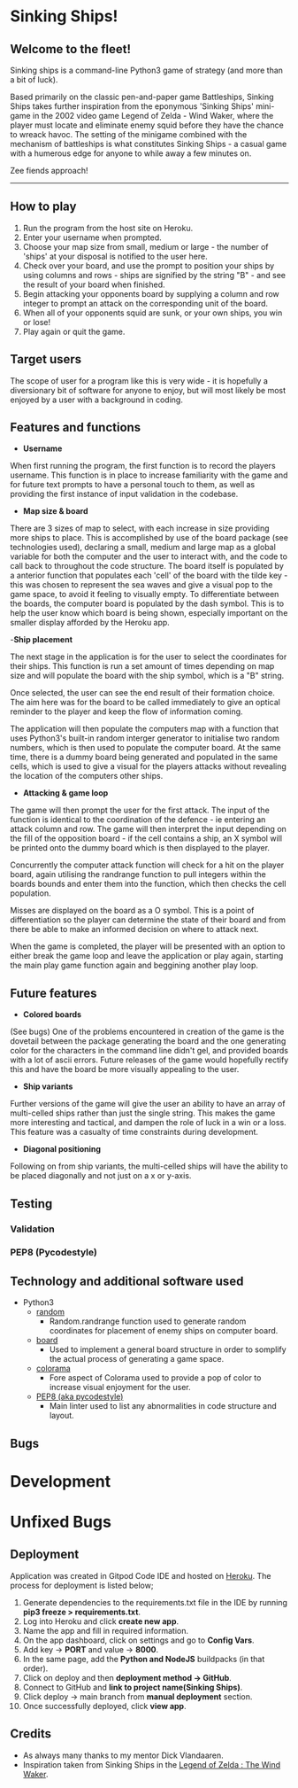 # Sinking Ships!

## Welcome to the fleet!

Sinking ships is a command-line Python3 game of strategy (and more than a bit of luck).

Based primarily on the classic pen-and-paper game Battleships, Sinking Ships takes further inspiration from the eponymous 'Sinking Ships' mini-game in the 2002 video game Legend of Zelda - Wind Waker, where the player must locate and eliminate enemy squid before they have the chance to wreack havoc. The setting of the minigame combined with the mechanism of battleships is what constitutes Sinking Ships - a casual game with a humerous edge for anyone to while away a few minutes on.

Zee fiends approach!

---

## How to play

1. Run the program from the host site on Heroku.
2. Enter your username when prompted.
3. Choose your map size from small, medium or large - the number of 'ships' at your disposal is notified to the user here.
4. Check over your board, and use the prompt to position your ships by using columns and rows - ships are signified by the string "B" - and see the result of your board when finished.
5. Begin attacking your opponents board by supplying a column and row integer to prompt an attack on the corresponding unit of the board.
6. When all of your opponents squid are sunk, or your own ships, you win or lose!
7. Play again or quit the game.

## Target users

The scope of user for a program like this is very wide - it is hopefully a diversionary bit of software for anyone to enjoy, but will most likely be most enjoyed by a user with a background in coding.

## Features and functions

- **Username** 

When first running the program, the first function is to record the players username. This function is in place to increase familiarity with the game and for future text prompts to have a personal touch to them, as well as providing the first instance of input validation in the codebase.

- **Map size & board**

There are 3 sizes of map to select, with each increase in size providing more ships to place. This is accomplished by use of the board package (see technologies used), declaring a small, medium and large map as a global variable for both the computer and the user to interact with, and the code to call back to throughout the code structure. The board itself is populated by a anterior function that populates each 'cell' of the board with the tilde key - this was chosen to represent the sea waves and give a visual pop to the game space, to avoid it feeling to visually empty.
To differentiate between the boards, the computer board is populated by the dash symbol. This is to help the user know which board is being shown, especially important on the smaller display afforded by the Heroku app.

-**Ship placement**

The next stage in the application is for the user to select the coordinates for their ships. This function is run a set amount of times depending on map size and will populate the board with the ship symbol, which is a "B" string.

Once selected, the user can see the end result of their formation choice. The aim here was for the board to be called immediately to give an optical reminder to the player and keep the flow of information coming.

The application will then populate the computers map with a function that uses Python3's built-in random interger generator to initialise two random numbers, which is then used to populate the computer board. At the same time, there is a dummy board being generated and populated in the same cells, which is used to give a visual for the players attacks without revealing the location of the computers other ships.

- **Attacking & game loop**

The game will then prompt the user for the first attack. The input of the function is identical to the coordination of the defence - ie entering an attack column and row. The game will then interpret the input depending on the fill of the opposition board - if the cell contains a ship, an X symbol will be printed onto the dummy board which is then displayed to the player. 

Concurrently the computer attack function will check for a hit on the player board, again utilising the randrange function to pull integers within the boards bounds and enter them into the function, which then checks the cell population.

Misses are displayed on the board as a O symbol. This is a point of differentiation so the player can determine the state of their board and from there be able to make an informed decision on where to attack next.

When the game is completed, the player will be presented with an option to either break the game loop and leave the application or play again, starting the main play game function again and beggining another play loop.

## Future features

- **Colored boards**

(See bugs) One of the problems encountered in creation of the game is the dovetail between the package generating the board and the one generating color for the characters in the command line didn't gel, and provided boards with a lot of ascii errors. Future releases of the game would hopefully rectify this and have the board be more visually appealing to the user.

- **Ship variants**

Further versions of the game will give the user an ability to have an array of multi-celled ships rather than just the single string. This makes the game more interesting and tactical, and dampen the role of luck in a win or a loss. This feature was a casualty of time constraints during development.

- **Diagonal positioning**

Following on from ship variants, the multi-celled ships will have the ability to be placed diagonally and not just on a x or y-axis.

## Testing

### Validation


### PEP8 (Pycodestyle)



## Technology and additional software used
- Python3
    - [random](https://docs.python.org/3/library/random.html)
        - Random.randrange function used to generate random coordinates for placement of enemy ships on computer board.
    - [board](https://pypi.org/project/board/#description)
        - Used to implement a general board structure in order to somplify the actual process of generating a game space.
    - [colorama](https://pypi.org/project/colorama/)
        - Fore aspect of Colorama used to provide a pop of color to increase visual enjoyment for the user.
    - [PEP8 (aka pycodestyle)](https://peps.python.org/pep-0008/)
        - Main linter used to list any abnormalities in code structure and layout.
        
## Bugs

# Development

# Unfixed Bugs

## Deployment

Application was created in Gitpod Code IDE and hosted on [Heroku](https://sinking-ships-ec79824176fc.herokuapp.com/).
The process for deployment is listed below;

1. Generate dependencies to the requirements.txt file in the IDE by running **pip3 freeze > requirements.txt**.
2. Log into Heroku and click **create new app**.
3. Name the app and fill in required information.
4. On the app dashboard, click on settings and go to **Config Vars**.
5. Add key -> **PORT** and value -> **8000**.
6. In the same page, add the **Python and NodeJS** buildpacks (in that order).
7. Click on deploy and then **deployment method -> GitHub**.
8. Connect to GitHub and **link to project name(Sinking Ships)**.
9. Click deploy -> main branch from **manual deployment** section.
10. Once successfully deployed, click **view app**.

## Credits

- As always many thanks to my mentor Dick Vlandaaren.
- Inspiration taken from Sinking Ships in the [Legend of Zelda : The Wind Waker](https://www.zeldadungeon.net/wiki/Sinking_Ships). 




